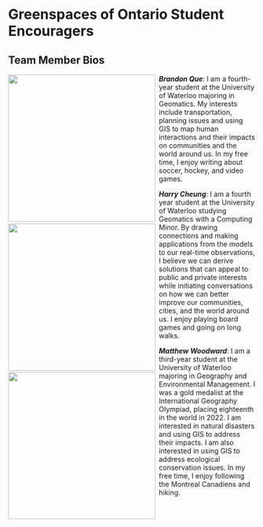 # Greenspaces of Ontario Student Encouragers

## Team Member Bios

<img src="../App Challenge Images/Brandon.jpg" style="height:300px; margin:0 .5em .25em 0; float: left;" /> 

***Brandon Que***: I am a fourth-year student at the University of Waterloo majoring in Geomatics. My interests include transportation, planning issues and using GIS to map human interactions and their impacts on communities and the world around us. In my free time, I enjoy writing about soccer, hockey, and video games.

<img src="../App Challenge Images/Harry.png" style="height:300px; margin:0 .5em .25em 0; float: left;" /> 

***Harry Cheung***: I am a fourth year student at the University of Waterloo studying Geomatics with a Computing Minor. By drawing connections and making applications from the models to our real-time observations, I believe we can derive solutions that can appeal to public and private interests while initiating conversations on how we can better improve our communities, cities, and the world around us. I enjoy playing board games and going on long walks. 

<img src="../App Challenge Images/Matthew.jpg" style="height:300px; margin:0 .5em .25em 0; float: left;" /> 

***Matthew Woodward***: I am a third-year student at the University of Waterloo majoring in Geography and Environmental Management. I was a gold medalist at the International Geography Olympiad, placing eighteenth in the world in 2022. I am interested in natural disasters and using GIS to address their impacts. I am also interested in using GIS to address ecological conservation issues. In my free time, I enjoy following the Montreal Canadiens and hiking.
